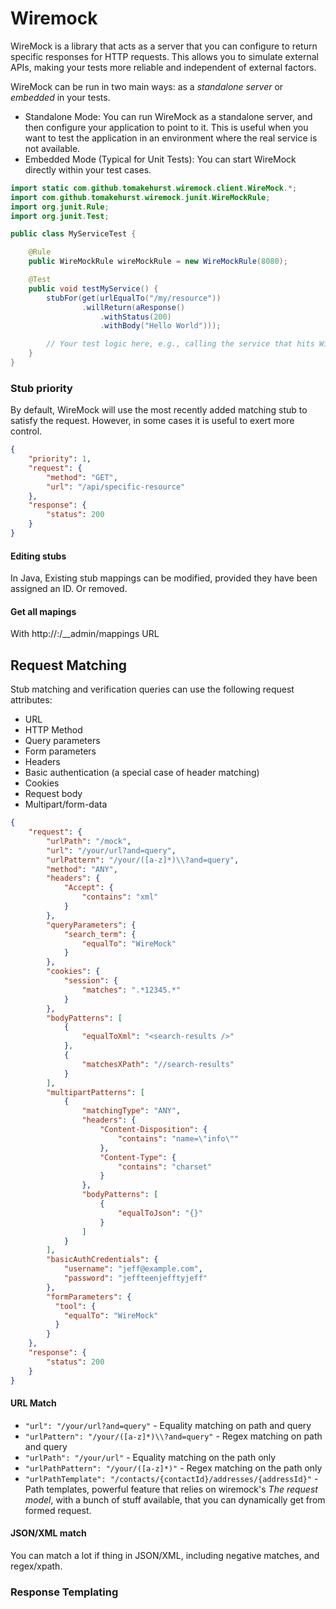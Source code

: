 # Wiremock
WireMock is a library that acts as a server that you can configure to return specific responses for HTTP requests.
This allows you to simulate external APIs, making your tests more reliable and independent of external factors.

WireMock can be run in two main ways: as a _standalone server_ or _embedded_ in your tests.
- Standalone Mode:
You can run WireMock as a standalone server, and then configure your application to point to it. This is useful when you
want to test the application in an environment where the real service is not available.
- Embedded Mode (Typical for Unit Tests):
You can start WireMock directly within your test cases.
```java
import static com.github.tomakehurst.wiremock.client.WireMock.*;
import com.github.tomakehurst.wiremock.junit.WireMockRule;
import org.junit.Rule;
import org.junit.Test;

public class MyServiceTest {

    @Rule
    public WireMockRule wireMockRule = new WireMockRule(8080);

    @Test
    public void testMyService() {
        stubFor(get(urlEqualTo("/my/resource"))
                .willReturn(aResponse()
                    .withStatus(200)
                    .withBody("Hello World")));

        // Your test logic here, e.g., calling the service that hits WireMock
    }
}
```

### Stub priority
By default, WireMock will use the most recently added matching stub to satisfy the request. However, in some cases it is
useful to exert more control.

```json
{
    "priority": 1,
    "request": {
        "method": "GET",
        "url": "/api/specific-resource"
    },
    "response": {
        "status": 200
    }
}
```

#### Editing stubs
In Java, Existing stub mappings can be modified, provided they have been assigned an ID. Or removed.

#### Get all mapings
With http://<host>:<port>/__admin/mappings URL


## Request Matching
Stub matching and verification queries can use the following request attributes:
- URL
- HTTP Method
- Query parameters
- Form parameters
- Headers
- Basic authentication (a special case of header matching)
- Cookies
- Request body
- Multipart/form-data

```json
{
    "request": {
        "urlPath": "/mock",
        "url": "/your/url?and=query",
        "urlPattern": "/your/([a-z]*)\\?and=query",
        "method": "ANY",
        "headers": {
            "Accept": {
                "contains": "xml"
            }
        },
        "queryParameters": {
            "search_term": {
                "equalTo": "WireMock"
            }
        },
        "cookies": {
            "session": {
                "matches": ".*12345.*"
            }
        },
        "bodyPatterns": [
            {
                "equalToXml": "<search-results />"
            },
            {
                "matchesXPath": "//search-results"
            }
        ],
        "multipartPatterns": [
            {
                "matchingType": "ANY",
                "headers": {
                    "Content-Disposition": {
                        "contains": "name=\"info\""
                    },
                    "Content-Type": {
                        "contains": "charset"
                    }
                },
                "bodyPatterns": [
                    {
                        "equalToJson": "{}"
                    }
                ]
            }
        ],
        "basicAuthCredentials": {
            "username": "jeff@example.com",
            "password": "jeffteenjefftyjeff"
        },
        "formParameters": {
          "tool": {
            "equalTo": "WireMock"
          }
        }
    },
    "response": {
        "status": 200
    }
}
```

#### URL Match
- `"url": "/your/url?and=query"` - Equality matching on path and query
- `"urlPattern": "/your/([a-z]*)\\?and=query"` - Regex matching on path and query
- `"urlPath": "/your/url"` - Equality matching on the path only
- `"urlPathPattern": "/your/([a-z]*)"` - Regex matching on the path only
- `"urlPathTemplate": "/contacts/{contactId}/addresses/{addressId}"` - Path templates, powerful feature that relies on
wiremock's _The request model_, with a bunch of stuff available, that you can dynamically get from formed request.

#### JSON/XML match
You can match a lot if thing in JSON/XML, including negative matches, and regex/xpath.

### Response Templating
